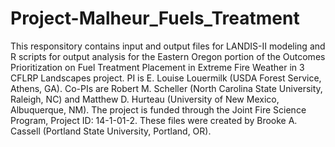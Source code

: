 # Project-Malheur_Fuels_Treatment
This responsitory contains input and output files for LANDIS-II modeling and R scripts for output analysis for the Eastern Oregon portion of the Outcomes Prioritization on Fuel Treatment Placement in Extreme Fire Weather in 3 CFLRP Landscapes project. PI is E. Louise Louermilk (USDA Forest Service, Athens, GA). Co-PIs are Robert M. Scheller (North Carolina State University, Raleigh, NC) and Matthew D. Hurteau (University of New Mexico, Albuquerque, NM). The project is funded through the Joint Fire Science Program, Project ID: 14-1-01-2. These files were created by Brooke A. Cassell (Portland State University, Portland, OR).
